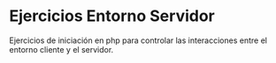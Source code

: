 # Ejercicios Entorno Servidor
Ejercicios de iniciación en php para controlar las interacciones entre el entorno cliente y el servidor.